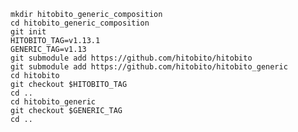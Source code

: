     mkdir hitobito_generic_composition
    cd hitobito_generic_composition
    git init
    HITOBITO_TAG=v1.13.1
    GENERIC_TAG=v1.13
    git submodule add https://github.com/hitobito/hitobito
    git submodule add https://github.com/hitobito/hitobito_generic
    cd hitobito
    git checkout $HITOBITO_TAG
    cd ..
    cd hitobito_generic
    git checkout $GENERIC_TAG
    cd ..
